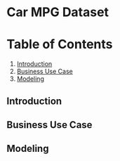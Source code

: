 # Car MPG Dataset

# Table of Contents
1. [Introduction](#introduction)
2. [Business Use Case](#business)
3. [Modeling](#modeling)

## Introduction

## Business Use Case

## Modeling
